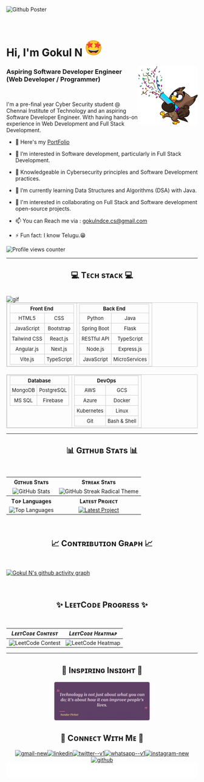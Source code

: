 ![Github Poster](https://github.com/user-attachments/assets/7e5ae670-97f3-422d-883c-7637254dffc4)

<br>


# Hi, I'm Gokul N <img src="512.gif" alt="GIF" width="45" height="45">    
<img src="Torch.png" align="right" alt="PNG" width="31%" height="31%">


### Aspiring Software Developer Engineer (Web Developer / Programmer) 

<br>

 I'm a pre-final year Cyber Security student @ Chennai Institute of Technology and an aspiring Software Developer Engineer. With having hands-on experience in Web Development and Full Stack Development.
 <br />
 

- 🚀 Here's my [PortFolio](https://my-portfolio-gokul-projects.vercel.app/)

- 👀 I’m interested in Software development, particularly in Full Stack Development.

- 🔐 Knowledgeable in Cybersecurity principles and Software Development practices.

- 🌱 I’m currently learning Data Structures and Algorithms (DSA) with Java.

- 💞 I'm interested in collaborating on Full Stack and Software development open-source projects.

- 📫 You can Reach me via : [gokulndce.cs@gmail.com](mailto:gokulndce.cs@gmail.com)

- ⚡ Fun fact: I know Telugu.😁
  
<p align="left">
  <img src="https://komarev.com/ghpvc/?username=Gokul-N-2004&&style=flat-square" alt="Profile views counter" width="17%" height="15%">
</p>

---

<h2 align="center"><strong>💻 Tᴇᴄʜ sᴛᴀᴄᴋ 💻</strong></h2>

<br />

<img src="Skills_Animation_Dark.gif" align="left" alt="gif" width="45%" height="70%">

<table style="width: 100%; text-align: center; font-size: small; border: 1px solid #ccc; border-collapse: collapse;">
  <tr>
    <td style="vertical-align: top; border: 1px solid #ccc;">
      <table style="margin: auto; border-collapse: collapse;">
        <tr>
          <th colspan="2" style="border: 1px solid #ccc;">Front End</th>
        </tr>
        <tr>
          <td style="padding: 5px; border: 1px solid #ccc;">HTML5</td>
          <td style="padding: 5px; border: 1px solid #ccc;">CSS</td>
        </tr>
        <tr>
          <td style="padding: 5px; border: 1px solid #ccc;">JavaScript</td>
          <td style="padding: 5px; border: 1px solid #ccc;">Bootstrap</td>
        </tr>
        <tr>
          <td style="padding: 5px; border: 1px solid #ccc;">Tailwind CSS</td>
          <td style="padding: 5px; border: 1px solid #ccc;">React.js</td>
        </tr>
        <tr>
          <td style="padding: 5px; border: 1px solid #ccc;">Angular.js</td>
          <td style="padding: 5px; border: 1px solid #ccc;">Next.js</td>
        </tr>
        <tr>
          <td style="padding: 5px; border: 1px solid #ccc;">Vite.js</td>
          <td style="padding: 5px; border: 1px solid #ccc;">TypeScript</td>
        </tr>
      </table>
    </td>
    <td style="vertical-align: top; border: 1px solid #ccc;">
      <table style="margin: auto; border-collapse: collapse;">
        <tr>
          <th colspan="2" style="border: 1px solid #ccc;">Back End</th>
        </tr>
        <tr>
          <td style="padding: 5px; border: 1px solid #ccc;">Python</td>
          <td style="padding: 5px; border: 1px solid #ccc;">Java</td>
        </tr>
        <tr>
          <td style="padding: 5px; border: 1px solid #ccc;">Spring Boot</td>
          <td style="padding: 5px; border: 1px solid #ccc;">Flask</td>
        </tr>
        <tr>
          <td style="padding: 5px; border: 1px solid #ccc;">RESTful API</td>
          <td style="padding: 5px; border: 1px solid #ccc;">TypeScript</td>
        </tr>
        <tr>
          <td style="padding: 5px; border: 1px solid #ccc;">Node.js</td>
          <td style="padding: 5px; border: 1px solid #ccc;">Express.js</td>
        </tr>
        <tr>
          <td style="padding: 5px; border: 1px solid #ccc;">JavaScript</td>
          <td style="padding: 5px; border: 1px solid #ccc;">MicroServices</td>
        </tr>
      </table>
    </td>
  </tr>
</table>

<div align="center" style="margin-top: 20px;">
  <table style="width: 100%; text-align: center; font-size: small; border: 1px solid #ccc; border-collapse: collapse;">
    <tr>
      <td style="vertical-align: top; border: 1px solid #ccc;">
        <table style="margin: auto; border-collapse: collapse;">
          <tr>
            <th colspan="2" style="border: 1px solid #ccc;">Database</th>
          </tr>
          <tr>
            <td style="padding: 5px; border: 1px solid #ccc;">MongoDB</td>
            <td style="padding: 5px; border: 1px solid #ccc;">PostgreSQL</td>
          </tr>
          <tr>
            <td style="padding: 5px; border: 1px solid #ccc;">MS SQL</td>
            <td style="padding: 5px; border: 1px solid #ccc;">Firebase</td>
          </tr>
        </table>
      </td>
      <td style="vertical-align: top; border: 1px solid #ccc;">
        <table style="margin: auto; border-collapse: collapse;">
          <tr>
            <th colspan="2" style="border: 1px solid #ccc;">DevOps</th>
          </tr>
          <tr>
            <td style="padding: 5px; border: 1px solid #ccc;">AWS</td>
            <td style="padding: 5px; border: 1px solid #ccc;">GCS</td>
          </tr>
          <tr>
            <td style="padding: 5px; border: 1px solid #ccc;">Azure</td>
            <td style="padding: 5px; border: 1px solid #ccc;">Docker</td>
          </tr>
          <tr>
            <td style="padding: 5px; border: 1px solid #ccc;">Kubernetes</td>
            <td style="padding: 5px; border: 1px solid #ccc;">Linux</td>
          </tr>
          <tr>
            <td style="padding: 5px; border: 1px solid #ccc;">Git</td>
            <td style="padding: 5px; border: 1px solid #ccc;">Bash & Shell</td>
          </tr>
        </table>
      </td>
    </tr>
  </table>
</div>


***


<h2 align="center"><strong>📊 Gɪᴛʜᴜʙ Sᴛᴀᴛs 📊</strong></h2>
<br />

<table>
  <tr>
    <th align="center">Gɪᴛʜᴜʙ Sᴛᴀᴛs</th>
    <th align="center">Sᴛʀᴇᴀᴋ Sᴛᴀᴛs</th>
  </tr>
  <tr>
    <td align="center">
      <img src="https://github-readme-stats.vercel.app/api?username=Gokul-N-2004&show_icons=true&theme=radical&count_private=true&hide_border=true" alt="GitHub Stats">
    </td>
    <td align="center">
     <img src="https://streak-stats.demolab.com/?user=Gokul-N-2004&theme=radical&hide_border=true" alt="GitHub Streak Radical Theme">
    </td>

  </tr>
  <tr>
    <th align="center">Tᴏᴘ Languages</th>
    <th align="center">Lᴀᴛᴇsᴛ Pʀᴏᴊᴇᴄᴛ</th>
  </tr>
  <tr>
    <td align="center">
      <img src="https://github-readme-stats.vercel.app/api/top-langs/?username=Gokul-N-2004&exclude_repo=github-readme-stats,KingGokul2004.github.io&theme=radical&layout=compact&hide_border=true" alt="Top Languages">
    </td>
    <td align="center">
      <a href="https://github.com/Gokul-N-2004/My_PortFolio">
        <img src="https://github-readme-stats.vercel.app/api/pin/?username=Gokul-N-2004&repo=My_PortFolio&theme=radical&hide_border=true" alt="Latest Project">
      </a>
    </td>
  </tr>
</table>
<br />

<h2 align="center"><strong>📈 Cᴏɴᴛʀɪʙᴜᴛɪᴏɴ Gʀᴀᴘʜ 📈</strong></h2>
<br />

[![Gokul N's github activity graph](https://github-readme-activity-graph.vercel.app/graph?username=Gokul-N-2004&bg_color=200024&color=ffffff&line=f53d91&point=ffd700&area=true&hide_border=true)](https://github.com/Gokul-N-2004/github-readme-activity-graph)

<br />

<h2 align="center"><strong>✨ LᴇᴇᴛCᴏᴅᴇ Pʀᴏɢʀᴇss ✨</strong></h2>

<br />

| *LᴇᴇᴛCᴏᴅᴇ Cᴏɴᴛᴇsᴛ* | *LᴇᴇᴛCᴏᴅᴇ Hᴇᴀᴛmᴀᴘ* |
|-----------------------------|--------------------------|
| ![LeetCode Contest](https://leetcard.jacoblin.cool/GOKUL_N_CS?theme=radical&font=Tiro%20Tamil&ext=contest) | ![LeetCode Heatmap](https://leetcard.jacoblin.cool/GOKUL_N_CS?theme=radical&font=Tiro%20Tamil&ext=heatmap) |

***

<h2 align="center"><strong>🌟 Iɴsᴘɪʀɪɴɢ Iɴsɪɢʜᴛ 🌟</strong></h2>

<div align="center">
  <img src="Group 4_enhanced.png" alt="png" width="50%" height="50%">
</div>

<h2 align="center"><strong>🤝 Cᴏɴɴᴇᴄᴛ Wɪᴛʜ Mᴇ 🤝</strong></h2>

<div align="center">
 
<a href="mailto:gokulndce.cs@gmail.com">
    <img style="width: 48px; height: 48px; margin: 0 -2px;" src="https://img.icons8.com/color/48/gmail-new.png" alt="gmail-new"/>
</a>
<a href="https://www.linkedin.com/in/gokul-n-a680a5217/">
    <img style="width: 48px; height: 48px; margin: 0 -2px;" src="https://img.icons8.com/color/48/linkedin.png" alt="linkedin"/>
</a>
<a href="https://x.com/Gokuln2004">
    <img style="width: 48px; height: 48px; margin: 0 -2px;" src="https://img.icons8.com/color/48/twitter--v1.png" alt="twitter--v1"/>
</a>
<a href="http://Wa.me/+919677287559">
    <img style="width: 48px; height: 48px; margin: 0 -2px;" src="https://img.icons8.com/color/48/whatsapp--v1.png" alt="whatsapp--v1"/>
</a>
<a href="https://www.instagram.com/smiling_villan/">
    <img style="width: 48px; height: 48px; margin: 0 -2px;" src="https://img.icons8.com/color/48/instagram-new.png" alt="instagram-new"/>
</a>
<a href="https://github.com/KingGokul2004">
    <img style="width: 48px; height: 48px; margin: 0 -2px;" src="https://img.icons8.com/nolan/64/github.png" alt="github"/>
</a>

</div>

<img src="sea.svg" alt="SVG" width="100%" height="100%">
